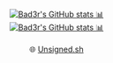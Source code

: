 <div align="center">
  <a href="https://github.com/bad3r">
    <img src="https://github-readme-stats.vercel.app/api?username=Bad3r&theme=github_dark_dimmed&show_icons=true&hide_border=false&card_width=720&card_height=360" alt="Bad3r's GitHub stats 📊">
  </a>
</div>

<div align="center">
  <a href="https://gist.github.com/Bad3r">
    <img src="https://github-readme-streak-stats.herokuapp.com/?user=bad3r&theme=github_dark_dimmed&show_icons=true&card_width=720" alt="Bad3r's GitHub stats 📊">
  </a>
</div>

<div align="center">
    <br>
    🌐 <a href="https://unsigned.sh">Unsigned.sh</a>
    <br>
</div>
